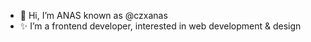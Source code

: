 - 👋 Hi, I’m ANAS known as @czxanas
- ✨ I’m a frontend developer, interested in web development & design

<!---
czxanas/czxanas is a ✨ special ✨ repository because its `README.md` (this file) appears on your GitHub profile.
You can click the Preview link to take a look at your changes.
--->
